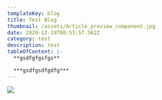 ```yaml
---
templateKey: blog
title: Test Blog
thumbnail: /assets/Article_preview_component.jpg
date: 2020-12-19T00:53:57.562Z
category: test
description: test
tableOfContent: |-
  **gsdfgfgsfgs**

  ***gsdfgsdfgdfg***
---
```

![](/assets/Article_preview_component.jpg)